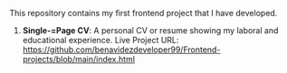 This repository contains my first frontend project that I have developed.

1.  **Single-=Page CV**: A personal CV or resume showing my laboral and educational experience.
Live Project URL:
https://github.com/benavidezdeveloper99/Frontend-projects/blob/main/index.html
